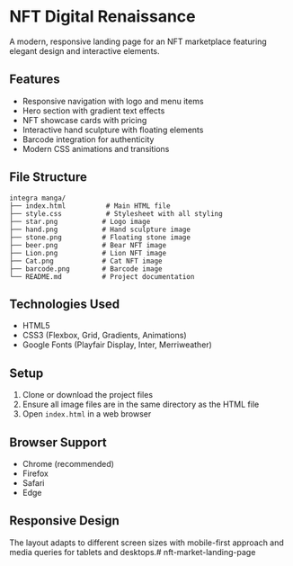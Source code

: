 # NFT Digital Renaissance

A modern, responsive landing page for an NFT marketplace featuring elegant design and interactive elements.

## Features

- Responsive navigation with logo and menu items
- Hero section with gradient text effects
- NFT showcase cards with pricing
- Interactive hand sculpture with floating elements
- Barcode integration for authenticity
- Modern CSS animations and transitions

## File Structure

```
integra manga/
├── index.html          # Main HTML file
├── style.css           # Stylesheet with all styling
├── star.png           # Logo image
├── hand.png           # Hand sculpture image
├── stone.png          # Floating stone image
├── beer.png           # Bear NFT image
├── Lion.png           # Lion NFT image
├── Cat.png            # Cat NFT image
├── barcode.png        # Barcode image
└── README.md          # Project documentation
```

## Technologies Used

- HTML5
- CSS3 (Flexbox, Grid, Gradients, Animations)
- Google Fonts (Playfair Display, Inter, Merriweather)

## Setup

1. Clone or download the project files
2. Ensure all image files are in the same directory as the HTML file
3. Open `index.html` in a web browser

## Browser Support

- Chrome (recommended)
- Firefox
- Safari
- Edge

## Responsive Design

The layout adapts to different screen sizes with mobile-first approach and media queries for tablets and desktops.# nft-market-landing-page
